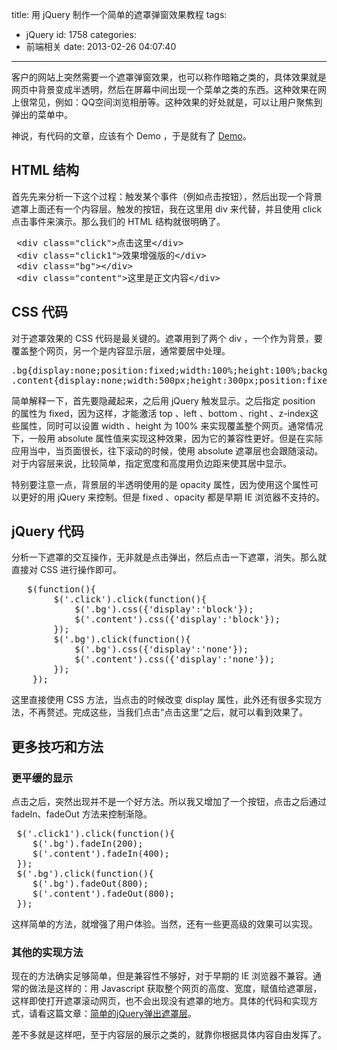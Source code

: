 title: 用 jQuery 制作一个简单的遮罩弹窗效果教程
tags:
  - jQuery
id: 1758
categories:
  - 前端相关
date: 2013-02-26 04:07:40
---

客户的网站上突然需要一个遮罩弹窗效果，也可以称作暗箱之类的，具体效果就是网页中背景变成半透明，然后在屏幕中间出现一个菜单之类的东西。这种效果在网上很常见，例如：QQ空间浏览相册等。这种效果的好处就是，可以让用户聚焦到弹出的菜单中。

神说，有代码的文章，应该有个 Demo ，于是就有了 [Demo](http://www.qianxingzhem.com/demo/1758/)。

## HTML 结构

首先先来分析一下这个过程：触发某个事件（例如点击按钮），然后出现一个背景遮罩上面还有一个内容层。触发的按钮，我在这里用 div 来代替，并且使用 click 点击事件来演示。那么我们的 HTML 结构就很明确了。
<pre> &lt;div class="click"&gt;点击这里&lt;/div&gt;
 &lt;div class="click1"&gt;效果增强版的&lt;/div&gt;
 &lt;div class="bg"&gt;&lt;/div&gt;
 &lt;div class="content"&gt;这里是正文内容&lt;/div&gt;</pre>

## CSS 代码

对于遮罩效果的 CSS 代码是最关键的。遮罩用到了两个 div ，一个作为背景，要覆盖整个网页，另一个是内容显示层，通常要居中处理。
<pre>.bg{display:none;position:fixed;width:100%;height:100%;background:#000;z-index:2;top:0;left:0;opacity:0.7;}
.content{display:none;width:500px;height:300px;position:fixed;top:50%;margin-top:-150px;background:#fff;z-index:3;left:50%;margin-left:-250px;}</pre>
简单解释一下，首先要隐藏起来，之后用 jQuery 触发显示。之后指定 position 的属性为 fixed，因为这样，才能激活 top 、left 、bottom 、right 、z-index这些属性，同时可以设置 width 、height 为 100% 来实现覆盖整个网页。通常情况下，一般用 absolute 属性值来实现这种效果，因为它的兼容性更好。但是在实际应用当中，当页面很长，往下滚动的时候，使用 absolute 遮罩层也会跟随滚动。对于内容层来说，比较简单，指定宽度和高度用负边距来使其居中显示。

特别要注意一点，背景层的半透明使用的是 opacity 属性，因为使用这个属性可以更好的用 jQuery 来控制。但是 fixed 、opacity 都是早期 IE 浏览器不支持的。

## jQuery 代码

分析一下遮罩的交互操作，无非就是点击弹出，然后点击一下遮罩，消失。那么就直接对 CSS 进行操作即可。
<pre>   $(function(){
        $('.click').click(function(){
            $('.bg').css({'display':'block'});
            $('.content').css({'display':'block'});
        });
        $('.bg').click(function(){
            $('.bg').css({'display':'none'});
            $('.content').css({'display':'none'});
        });
    });</pre>
这里直接使用 CSS 方法，当点击的时候改变 display 属性，此外还有很多实现方法，不再赘述。完成这些，当我们点击“点击这里”之后，就可以看到效果了。

## 更多技巧和方法

### 更平缓的显示

点击之后，突然出现并不是一个好方法。所以我又增加了一个按钮，点击之后通过 fadeIn、fadeOut 方法来控制渐隐。
<pre> $('.click1').click(function(){
    $('.bg').fadeIn(200);
    $('.content').fadeIn(400);
 });
 $('.bg').click(function(){
    $('.bg').fadeOut(800);
    $('.content').fadeOut(800);
 });</pre>
这样简单的方法，就增强了用户体验。当然，还有一些更高级的效果可以实现。

### 其他的实现方法

现在的方法确实足够简单，但是兼容性不够好，对于早期的 IE 浏览器不兼容。通常的做法是这样的：用 Javascript 获取整个网页的高度、宽度，赋值给遮罩层，这样即使打开遮罩滚动网页，也不会出现没有遮罩的地方。具体的代码和实现方式，请看这篇文章：[简单的jQuery弹出遮罩层](http://www.54173.cn/blog/?p=701)。

差不多就是这样吧，至于内容层的展示之类的，就靠你根据具体内容自由发挥了。